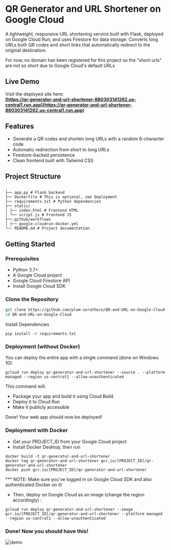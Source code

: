 # QR Generator and URL Shortener on Google Cloud

A lightweight, responsive URL shortening service built with Flask, deployed on Google Cloud Run, and uses Firestore for data storage. Converts long URLs both QR codes and short links that automatically redirect to the original destination.

For now, no domain has been registered for this project so the "short-urls" are not so short due to Google Cloud's default URLs

## Live Demo

Visit the deployed site here:  
**[https://qr-generator-and-url-shortener-880303141262.us-central1.run.app](https://qr-generator-and-url-shortener-880303141262.us-central1.run.app)**

## Features

- Generate a QR codes and shorten long URLs with a random 6-character code
- Automatic redirection from short to long URLs
- Firestore-backed persistence
- Clean frontend built with Tailwind CSS

## Project Structure
```
. 
├── app.py # Flask backend
├── Dockerfile # This is optional, see Deployment
├── requirements.txt # Python dependencies 
├── static/ 
│ ├── index.html # Frontend HTML 
│ └── script.js # Frontend JS
├──.github/workflows
│ ├── google-cloudrun-docker.yml
└── README.md # Project documentation
```

## Getting Started

### Prerequisites

- Python 3.7+
- A Google Cloud project 
- Google Cloud Firestore API
- Install Google Cloud SDK

### Clone the Repository

```bash
git clone https://github.com/plum-sorathorn/QR-and-URL-on-Google-Cloud.git
cd QR-and-URL-on-Google-Cloud
```

Install Dependencies

```
pip install -r requirements.txt
```

### Deployment (without Docker)

You can deploy the entire app with a single command (done on Windows 10):

```
gcloud run deploy qr-generator-and-url-shortener --source . --platform managed --region us-central1 --allow-unauthenticated
```

This command will:
- Package your app and build it using Cloud Build
- Deploy it to Cloud Run
- Make it publicly accessible

Done! Your web app should now be deployed!

### Deployment with Docker

- Get your PROJECT_ID from your Google Cloud project
- Install Docker Desktop, then run

```
docker build -t qr-generator-and-url-shortener .
docker tag qr-generator-and-url-shortener gcr.io/[PROJECT_ID]/qr-generator-and-url-shortener
docker push gcr.io/[PROJECT_ID]/qr-generator-and-url-shortener
```
*** NOTE: Make sure you've logged in on Google Cloud SDK and also authenticated Docker on it!

- Then, deploy on Google Cloud as an image (change the region accordingly) :

```
gcloud run deploy qr-generator-and-url-shortener --image gcr.io/[PROJECT_ID]/qr-generator-and-url-shortener --platform managed --region us-central1 --allow-unauthenticated
```

### Done! Now you should have this!

![demo](gifs/demo.gif)
